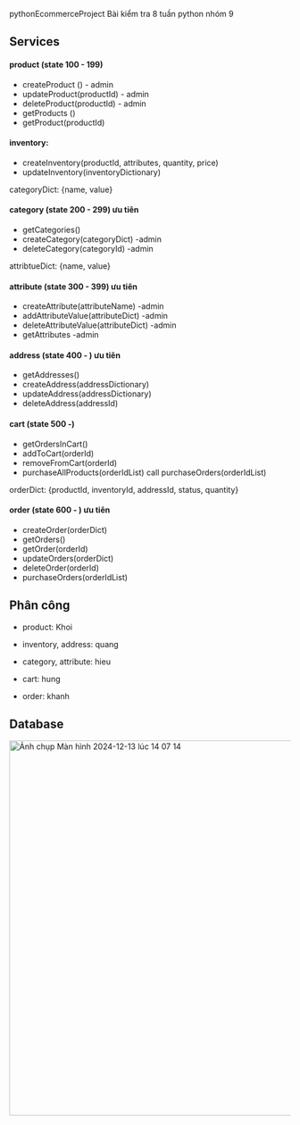  pythonEcommerceProject
Bài kiểm tra 8 tuần python nhóm 9

## Services

#### product (state 100 - 199)
- createProduct () - admin
- updateProduct(productId) - admin
- deleteProduct(productId) - admin
- getProducts ()
- getProduct(productId)

#### inventory:
- createInventory(productId, attributes, quantity, price)
- updateInventory(inventoryDictionary)

categoryDict: {name, value}
#### category (state 200 - 299) ưu tiên
- getCategories()
- createCategory(categoryDict) -admin
- deleteCategory(categoryId) -admin

attribtueDict: {name, value}
#### attribute (state 300 - 399) ưu tiên
- createAttribute(attributeName) -admin
- addAttributeValue(attributeDict) -admin
- deleteAttributeValue(attributeDict) -admin
- getAttributes -admin

#### address (state 400 - ) ưu tiên
- getAddresses()
- createAddress(addressDictionary)
- updateAddress(addressDictionary)
- deleteAddress(addressId)

#### cart (state 500 -)
- getOrdersInCart()
- addToCart(orderId)
- removeFromCart(orderId)
- purchaseAllProducts(orderIdList)
    call purchaseOrders(orderIdList)

orderDict: {productId, inventoryId, addressId, status, quantity}
#### order (state 600 - ) ưu tiên
- createOrder(orderDict)
- getOrders()
- getOrder(orderId)
- updateOrders(orderDict)
- deleteOrder(orderId)
- purchaseOrders(orderIdList)
  

## Phân công
- product: Khoi
- inventory, address: quang
- category, attribute: hieu

- cart: hung
- order: khanh

## Database
<img width="672" alt="Ảnh chụp Màn hình 2024-12-13 lúc 14 07 14" src="https://github.com/user-attachments/assets/a042147d-4794-497d-949e-a73951408eed" />